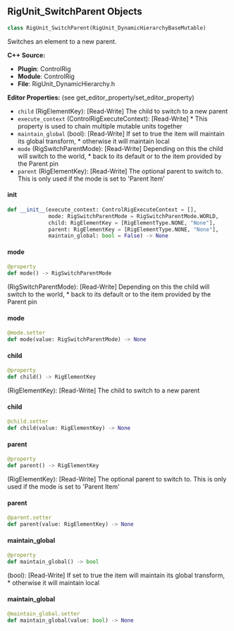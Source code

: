 ## RigUnit_SwitchParent Objects

```python
class RigUnit_SwitchParent(RigUnit_DynamicHierarchyBaseMutable)
```

Switches an element to a new parent.

**C++ Source:**

- **Plugin**: ControlRig
- **Module**: ControlRig
- **File**: RigUnit_DynamicHierarchy.h

**Editor Properties:** (see get_editor_property/set_editor_property)

- ``child`` (RigElementKey):  [Read-Write] The child to switch to a new parent
- ``execute_context`` (ControlRigExecuteContext):  [Read-Write] * This property is used to chain multiple mutable units together
- ``maintain_global`` (bool):  [Read-Write] If set to true the item will maintain its global transform,
         * otherwise it will maintain local
- ``mode`` (RigSwitchParentMode):  [Read-Write] Depending on this the child will switch to the world,
         * back to its default or to the item provided by the Parent pin
- ``parent`` (RigElementKey):  [Read-Write] The optional parent to switch to. This is only used if the mode is set to 'Parent Item'

<a id="unreal.RigUnit_SwitchParent.__init__"></a>

#### __init__

```python
def __init__(execute_context: ControlRigExecuteContext = [],
             mode: RigSwitchParentMode = RigSwitchParentMode.WORLD,
             child: RigElementKey = [RigElementType.NONE, "None"],
             parent: RigElementKey = [RigElementType.NONE, "None"],
             maintain_global: bool = False) -> None
```

<a id="unreal.RigUnit_SwitchParent.mode"></a>

#### mode

```python
@property
def mode() -> RigSwitchParentMode
```

(RigSwitchParentMode):  [Read-Write] Depending on this the child will switch to the world,
       * back to its default or to the item provided by the Parent pin

<a id="unreal.RigUnit_SwitchParent.mode"></a>

#### mode

```python
@mode.setter
def mode(value: RigSwitchParentMode) -> None
```

<a id="unreal.RigUnit_SwitchParent.child"></a>

#### child

```python
@property
def child() -> RigElementKey
```

(RigElementKey):  [Read-Write] The child to switch to a new parent

<a id="unreal.RigUnit_SwitchParent.child"></a>

#### child

```python
@child.setter
def child(value: RigElementKey) -> None
```

<a id="unreal.RigUnit_SwitchParent.parent"></a>

#### parent

```python
@property
def parent() -> RigElementKey
```

(RigElementKey):  [Read-Write] The optional parent to switch to. This is only used if the mode is set to 'Parent Item'

<a id="unreal.RigUnit_SwitchParent.parent"></a>

#### parent

```python
@parent.setter
def parent(value: RigElementKey) -> None
```

<a id="unreal.RigUnit_SwitchParent.maintain_global"></a>

#### maintain_global

```python
@property
def maintain_global() -> bool
```

(bool):  [Read-Write] If set to true the item will maintain its global transform,
       * otherwise it will maintain local

<a id="unreal.RigUnit_SwitchParent.maintain_global"></a>

#### maintain_global

```python
@maintain_global.setter
def maintain_global(value: bool) -> None
```

<a id="unreal.RigUnit_HierarchyGetParentWeights"></a>